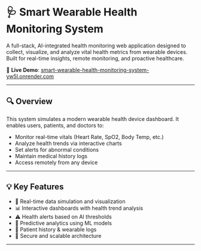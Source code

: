 # 🩺 Smart Wearable Health Monitoring System

A full-stack, AI-integrated health monitoring web application designed to collect, visualize, and analyze vital health metrics from wearable devices. Built for real-time insights, remote monitoring, and proactive healthcare.

🚀 **Live Demo**: [smart-wearable-health-monitoring-system-yw5l.onrender.com](https://smart-wearable-health-monitoring-system-yw5l.onrender.com/)

---

## 🔍 Overview

This system simulates a modern wearable health device dashboard. It enables users, patients, and doctors to:

- Monitor real-time vitals (Heart Rate, SpO2, Body Temp, etc.)
- Analyze health trends via interactive charts
- Set alerts for abnormal conditions
- Maintain medical history logs
- Access remotely from any device

---

## 💡 Key Features

- 🔄 Real-time data simulation and visualization  
- 📊 Interactive dashboards with health trend analysis  
- ⚠️ Health alerts based on AI thresholds  
- 🧠 Predictive analytics using ML models  
- 🧾 Patient history & wearable logs  
- 🔐 Secure and scalable architecture  

---
